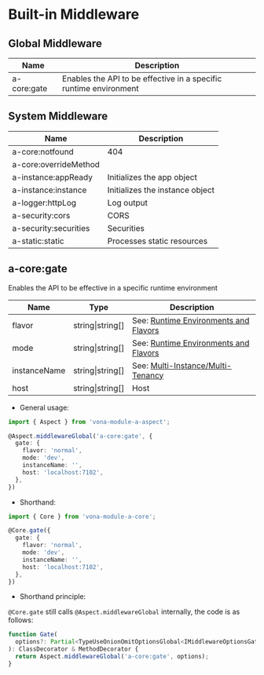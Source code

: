 # Built-in Middleware

## Global Middleware

|Name|Description|
|--|--|
|a-core:gate|Enables the API to be effective in a specific runtime environment|

## System Middleware

|Name|Description|
|--|--|
|a-core:notfound|404|
|a-core:overrideMethod||
|a-instance:appReady|Initializes the app object|
|a-instance:instance|Initializes the instance object|
|a-logger:httpLog|Log output|
|a-security:cors|CORS|
|a-security:securities|Securities|
|a-static:static|Processes static resources|

## a-core:gate

Enables the API to be effective in a specific runtime environment

|Name|Type|Description|
|--|--|--|
|flavor|string\|string[]|See: [Runtime Environments and Flavors](../../techniques/mode-flavor/introduction.md)|
|mode|string\|string[]|See: [Runtime Environments and Flavors](../../techniques/mode-flavor/introduction.md)|
|instanceName|string\|string[]|See: [Multi-Instance/Multi-Tenancy](../../techniques/instance/introduction.md)|
|host|string\|string[]|Host|

* General usage:

``` typescript
import { Aspect } from 'vona-module-a-aspect';

@Aspect.middlewareGlobal('a-core:gate', {
  gate: {
    flavor: 'normal',
    mode: 'dev',
    instanceName: '',
    host: 'localhost:7102',
  },
})
```

* Shorthand:

``` typescript
import { Core } from 'vona-module-a-core';

@Core.gate({
  gate: {
    flavor: 'normal',
    mode: 'dev',
    instanceName: '',
    host: 'localhost:7102',
  },
})
```

* Shorthand principle:

`@Core.gate` still calls `@Aspect.middlewareGlobal` internally, the code is as follows:

``` typescript
function Gate(
  options?: Partial<TypeUseOnionOmitOptionsGlobal<IMiddlewareOptionsGate>>,
): ClassDecorator & MethodDecorator {
  return Aspect.middlewareGlobal('a-core:gate', options);
}
```
